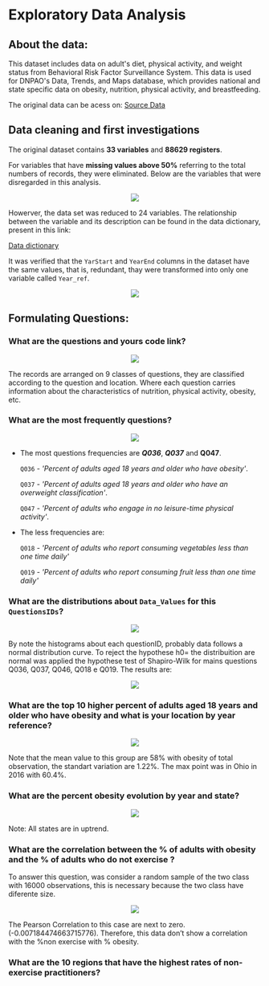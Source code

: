 # Exploratory Data Analysis
## About the data:
This dataset includes data on adult's diet, physical activity, and weight status from Behavioral Risk Factor Surveillance System. This data is used for DNPAO's Data, Trends, and Maps database, which provides national and state specific data on obesity, nutrition, physical activity, and breastfeeding.

The original data can be acess on: [Source Data](https://catalog.data.gov/dataset/nutrition-physical-activity-and-obesity-behavioral-risk-factor-surveillance-system)

## Data cleaning and first investigations
The original dataset contains **33 variables** and **88629 registers**.

For variables that have **missing values above 50%** referring to the total numbers of records, they were eliminated. Below are the variables that were disregarded in this analysis.
<p align="center">
  <img src="img_examples/loss_variables.png">
</p>

Howerver, the data set was reduced to 24 variables. The relationship between the variable and its description can be found in the data dictionary, present in this link: 

[Data dictionary](https://chronicdata.cdc.gov/Nutrition-Physical-Activity-and-Obesity/Nutrition-Physical-Activity-and-Obesity-Behavioral/hn4x-zwk7)

It was verified that the `YarStart` and `YearEnd` columns in the dataset have the same values, that is, redundant, thay were transformed into only one variable called `Year_ref`.  
<p align="center">
  <img src="img_examples/variables.png">
</p>

## Formulating Questions: 
### What are the questions and yours code link? 
<p align="center">
  <img src="img_examples/id_question.png">
</p>

The records are arranged on 9 classes of questions, they are classified according to the question and location. Where each question carries information about the characteristics of nutrition, physical activity, obesity, etc.

### What are the most frequently questions?  
<p align="center">
  <img src="img_examples/frequent_question.png">
</p>

- The most questions frequencies are ***Q036***, ***Q037*** and **Q047**.
    
    `Q036` - *'Percent of adults aged 18 years and older who have obesity'*.
    
    `Q037` - *'Percent of adults aged 18 years and older who have an overweight classification'*.
    
    `Q047` - *'Percent of adults who engage in no leisure-time physical activity'*.
    
- The less frequencies are:
    
    `Q018` - *'Percent of adults who report consuming vegetables less than one time daily'*
    
    `Q019` - *'Percent of adults who report consuming fruit less than one time daily'*
   
### What are the distributions about `Data_Values` for this `QuestionsIDs`? 
<p align="center">
  <img src="img_examples/distributions.png">
</p>  
By note the histograms about each questionID, probably data follows a normal distribution curve. To reject the hypothese h0= the distribuition are normal was applied the hypothese test of Shapiro-Wilk for mains questions Q036, Q037, Q046, Q018 e Q019. The results are:
<p align="center">
  <img src="img_examples/tests.png">
</p>

### What are the top 10 higher percent of adults aged 18 years and older who have obesity and what is your location by year reference? 
<p align="center">
  <img src="img_examples/top10_obesity.png">
</p>
Note that the mean value to this group are 58% with obesity of total observation, the standart variation are 1.22%. The max point was in Ohio in 2016 with 60.4%. 

### What are the percent obesity evolution by year and state?
<p align="center">
  <img src="img_examples/evolution.png">
</p>
Note: All states are in uptrend. 

### What are the correlation between the % of adults with obesity and the % of adults who do not exercise ?
To answer this question, was consider a random sample of the two class with 16000 observations, this is necessary because the two class have diferente size.
<p align="center">
  <img src="img_examples/correlation.png">
</p>  
The Pearson Correlation to this case are next to zero. (-0.007184474663715776). Therefore, this data don’t show a correlation with the %non exercise with % obesity. 

### What are the 10 regions that have the highest rates of non-exercise practitioners?



